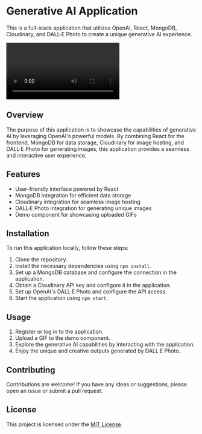 # Generative AI Application

This is a full-stack application that utilizes OpenAI, React, MongoDB, Cloudinary, and DALL·E Photo to create a unique generative AI experience.


![Photo Generative AI Demo](giphy.mp4)


## Overview

The purpose of this application is to showcase the capabilities of generative AI by leveraging OpenAI's powerful models. By combining React for the frontend, MongoDB for data storage, Cloudinary for image hosting, and DALL·E Photo for generating images, this application provides a seamless and interactive user experience.

## Features

- User-friendly interface powered by React
- MongoDB integration for efficient data storage
- Cloudinary integration for seamless image hosting
- DALL·E Photo integration for generating unique images
- Demo component for showcasing uploaded GIFs

## Installation

To run this application locally, follow these steps:

1. Clone the repository.
2. Install the necessary dependencies using `npm install`.
3. Set up a MongoDB database and configure the connection in the application.
4. Obtain a Cloudinary API key and configure it in the application.
5. Set up OpenAI's DALL·E Photo and configure the API access.
6. Start the application using `npm start`.

## Usage

1. Register or log in to the application.
2. Upload a GIF to the demo component.
3. Explore the generative AI capabilities by interacting with the application.
4. Enjoy the unique and creative outputs generated by DALL·E Photo.

## Contributing

Contributions are welcome! If you have any ideas or suggestions, please open an issue or submit a pull request.

## License

This project is licensed under the [MIT License](LICENSE).
